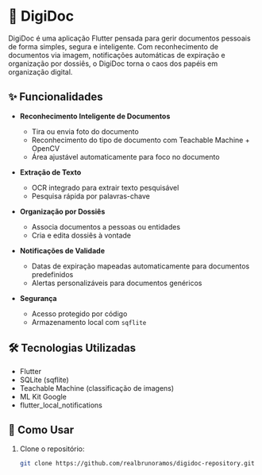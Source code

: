 # 📄 DigiDoc

DigiDoc é uma aplicação Flutter pensada para gerir documentos pessoais de forma simples, segura e inteligente. Com reconhecimento de documentos via imagem, notificações automáticas de expiração e organização por dossiês, o DigiDoc torna o caos dos papéis em organização digital.

## ✨ Funcionalidades

- **Reconhecimento Inteligente de Documentos**
    - Tira ou envia foto do documento
    - Reconhecimento do tipo de documento com Teachable Machine + OpenCV
    - Área ajustável automaticamente para foco no documento

- **Extração de Texto**
    - OCR integrado para extrair texto pesquisável
    - Pesquisa rápida por palavras-chave

- **Organização por Dossiês**
    - Associa documentos a pessoas ou entidades
    - Cria e edita dossiês à vontade

- **Notificações de Validade**
    - Datas de expiração mapeadas automaticamente para documentos predefinidos
    - Alertas personalizáveis para documentos genéricos

- **Segurança**
    - Acesso protegido por código
    - Armazenamento local com `sqflite`

## 🛠️ Tecnologias Utilizadas

- Flutter
- SQLite (sqflite)
- Teachable Machine (classificação de imagens)
- ML Kit Google
- flutter_local_notifications

## 🚀 Como Usar

1. Clone o repositório:
   ```bash
   git clone https://github.com/realbrunoramos/digidoc-repository.git

